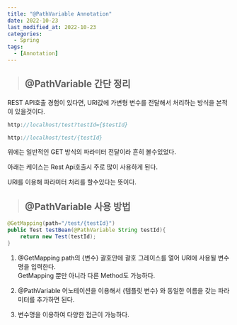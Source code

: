 ```yaml
---
title: "@PathVariable Annotation"
date: 2022-10-23
last_modified_at: 2022-10-23
categories: 
  - Spring
tags:
  - [Annotation]
---
```


> ## @PathVariable 간단 정리  
 
REST API호출 경험이 있다면, URI값에 가변형 변수를 전달해서 처리하는 방식을 본적이 있을것이다.

```java
http://localhost/test?testId={$testId}

http://localhost/test/{testId}
```

위에는 일반적인 GET 방식의 파라미터 전달이라 흔히 볼수있었다.  

아래는 케이스는 Rest Api호출시 주로 많이 사용하게 된다.  

URI를 이용해 파라미터 처리를 할수있다는 뜻이다.  

> ## @PathVariable 사용 방법  

```java
@GetMapping(path="/test/{testId}")
public Test testBean(@PathVariable String testId){
    return new Test(testId);
}
```

1. @GetMapping path의 {변수} 괄호안에 괄호 그레이스를 열어 URI에 사용될 변수 명을 입력한다.  
  GetMapping 뿐만 아니라 다른 Method도 가능하다.  

2. @PathVariable 어노테이션을 이용해서 {템플릿 변수} 와 동일한 이름을 갖는 파라미터를 추가하면 된다.  

3. 변수명을 이용하여 다양한 접근이 가능하다.  
